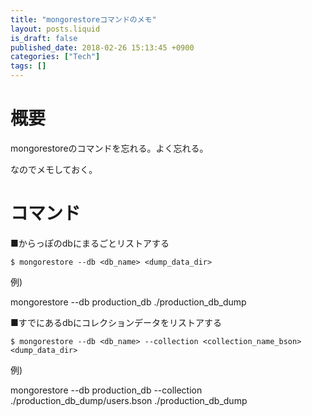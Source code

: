 ```yaml
---
title: "mongorestoreコマンドのメモ"
layout: posts.liquid
is_draft: false
published_date: 2018-02-26 15:13:45 +0900
categories: ["Tech"]
tags: []
---
```


# 概要
mongorestoreのコマンドを忘れる。よく忘れる。

なのでメモしておく。

# コマンド
■からっぽのdbにまるごとリストアする

    $ mongorestore --db <db_name> <dump_data_dir>

例)

mongorestore --db production\_db ./production\_db\_dump

■すでにあるdbにコレクションデータをリストアする

    $ mongorestore --db <db_name> --collection <collection_name_bson> <dump_data_dir>

例)

mongorestore --db production\_db --collection ./production\_db\_dump/users.bson ./production\_db\_dump


